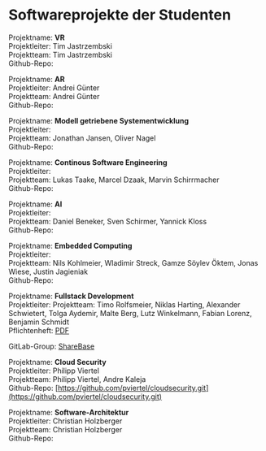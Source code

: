 # Softwareprojekte der Studenten

Projektname: **VR**  
Projektleiter: Tim Jastrzembski  
Projektteam: Tim Jastrzembski  
Github-Repo:

Projektname: **AR**  
Projektleiter: Andrei Günter  
Projektteam: Andrei Günter  
Github-Repo:

Projektname: **Modell getriebene Systementwicklung**  
Projektleiter:  
Projektteam: Jonathan Jansen, Oliver Nagel  
Github-Repo:

Projektname: **Continous Software Engineering**  
Projektleiter:  
Projektteam: Lukas Taake, Marcel Dzaak, Marvin Schirrmacher  
Github-Repo:

Projektname: **AI**  
Projektleiter:  
Projektteam: Daniel Beneker, Sven Schirmer, Yannick Kloss  
Github-Repo:

Projektname: **Embedded Computing**  
Projektleiter:  
Projektteam: Nils Kohlmeier, Wladimir Streck, Gamze Söylev Öktem, Jonas Wiese, Justin Jagieniak  
Github-Repo:

Projektname: **Fullstack Development**  
Projektleiter:
Projektteam: Timo Rolfsmeier, Niklas Harting, Alexander Schwietert, Tolga Aydemir, Malte Berg, Lutz Winkelmann, Fabian Lorenz, Benjamin Schmidt  
Pflichtenheft: [PDF](https://gitlab.com/ShareBase/Pflichtenheft/blob/master/Pflichtenheft_Final.pdf)

GitLab-Group: [ShareBase](https://gitlab.com/ShareBase)

Projektname: **Cloud Security**  
Projektleiter: Philipp Viertel  
Projektteam: Philipp Viertel, Andre Kaleja  
Github-Repo: [https://github.com/pviertel/cloudsecurity.git](https://github.com/pviertel/cloudsecurity.git)

Projektname: **Software-Architektur**  
Projektleiter: Christian Holzberger  
Projektteam: Christian Holzberger  
Github-Repo:

